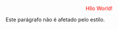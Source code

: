 <!DOCYPE html>
<html>
  <head>
      <style>
        #paral {
            text-align: center;
            color: red;
      }
    </style>
  </head>
<body>
      
  <p id="paral">Hllo World!</p>
  <p>Este parágrafo não é afetado pelo estilo.</p>

</body>
</html>
